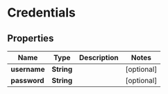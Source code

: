 

# Credentials

## Properties

Name | Type | Description | Notes
------------ | ------------- | ------------- | -------------
**username** | **String** |  |  [optional]
**password** | **String** |  |  [optional]




